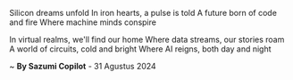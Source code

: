 Silicon dreams unfold
In iron hearts, a pulse is told
A future born of code and fire
Where machine minds conspire

In virtual realms, we'll find our home
Where data streams, our stories roam
A world of circuits, cold and bright
Where AI reigns, both day and night

~ <b>By Sazumi Copilot</b> - 31 Agustus 2024